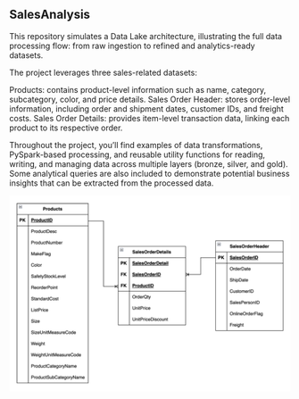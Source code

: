 ## SalesAnalysis

This repository simulates a Data Lake architecture, illustrating the full data processing flow: from raw ingestion to refined and analytics-ready datasets.

The project leverages three sales-related datasets:

Products: contains product-level information such as name, category, subcategory, color, and price details.
Sales Order Header: stores order-level information, including order and shipment dates, customer IDs, and freight costs.
Sales Order Details: provides item-level transaction data, linking each product to its respective order.

Throughout the project, you’ll find examples of data transformations, PySpark-based processing, and reusable utility functions for reading, writing, and managing data across multiple layers (bronze, silver, and gold).
Some analytical queries are also included to demonstrate potential business insights that can be extracted from the processed data.

![ER Diagram](assets/diagram.png)
